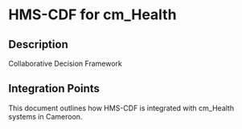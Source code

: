 # HMS-CDF for cm_Health

## Description

Collaborative Decision Framework

## Integration Points

This document outlines how HMS-CDF is integrated with cm_Health systems in Cameroon.
